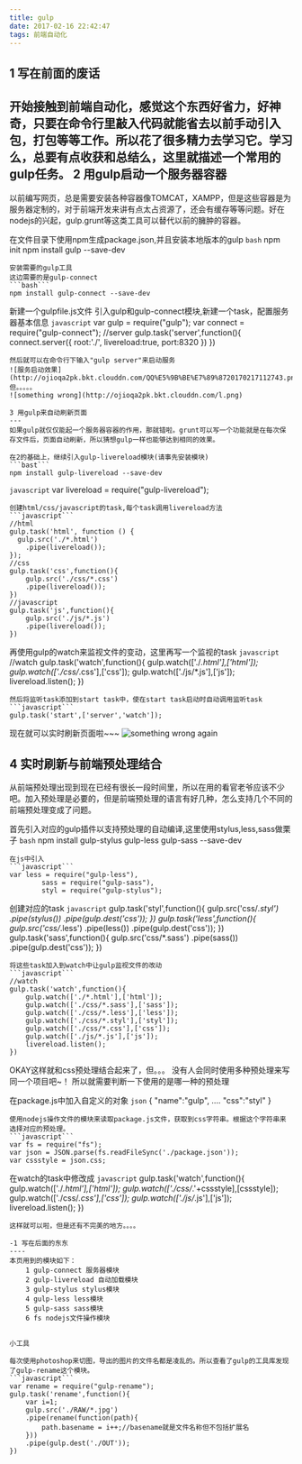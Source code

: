 ```yaml
---
title: gulp
date: 2017-02-16 22:42:47
tags: 前端自动化
---
```


1 写在前面的废话
----
开始接触到前端自动化，感觉这个东西好省力，好神奇，只要在命令行里敲入代码就能省去以前手动引入包，打包等等工作。所以花了很多精力去学习它。学习么，总要有点收获和总结么，这里就描述一个常用的gulp任务。
2 用gulp启动一个服务器容器
----
以前编写网页，总是需要安装各种容器像TOMCAT，XAMPP，但是这些容器是为服务器定制的，对于前端开发来讲有点太占资源了，还会有缓存等等问题。好在nodejs的兴起，gulp.grunt等这类工具可以替代以前的臃肿的容器。

在文件目录下使用npm生成package.json,并且安装本地版本的gulp
```bash```
npm init
npm install gulp --save-dev
```
安装需要的gulp工具
这边需要的是gulp-connect
```bash```
npm install gulp-connect --save-dev
```
新建一个gulpfile.js文件
引入gulp和gulp-connect模块,新建一个task，配置服务器基本信息
```javascript```
var gulp = require("gulp");
var connect = require("gulp-connect");
//server
gulp.task('server',function(){
	connect.server({
		root:'./',
		livereload:true,
		port:8320
	})
})
```
然后就可以在命令行下输入"gulp server"来启动服务
![服务启动效果](http://ojioqa2pk.bkt.clouddn.com/QQ%E5%9B%BE%E7%89%8720170217112743.png)
但。。。。。
![something wrong](http://ojioqa2pk.bkt.clouddn.com/l.png)

3 用gulp来自动刷新页面
---
如果gulp就仅仅能起一个服务器容器的作用，那就错啦。grunt可以写一个功能就是在每次保存文件后，页面自动刷新，所以猜想gulp一样也能够达到相同的效果。

在2的基础上，继续引入gulp-livereload模块(请事先安装模块)
```bast```
npm install gulp-livereload --save-dev
```
```javascript```
var livereload = require("gulp-livereload");
```
创建html/css/javascript的task,每个task调用livereload方法
```javascript```
//html
gulp.task('html', function () {
  gulp.src('./*.html')
    .pipe(livereload());
});
//css
gulp.task('css',function(){
	gulp.src('./css/*.css')
	.pipe(livereload());
})
//javascript
gulp.task('js',function(){
	gulp.src('./js/*.js')
	.pipe(livereload());
})
```
再使用gulp的watch来监视文件的变动，这里再写一个监视的task
```javascript```
//watch
gulp.task('watch',function(){
	gulp.watch(['./*.html'],['html']);
	gulp.watch(['./css/*.css'],['css']);
	gulp.watch(['./js/*.js'],['js']);
	livereload.listen();
})
```
然后将监听task添加到start task中，使在start task启动时自动调用监听task
```javascript```
gulp.task('start',['server','watch']);
```
现在就可以实时刷新页面啦~~~
![something wrong again](http://ojioqa2pk.bkt.clouddn.com/l%20%281%29.png)

4 实时刷新与前端预处理结合
----
从前端预处理出现到现在已经有很长一段时间里，所以在用的看官老爷应该不少吧。加入预处理是必要的，但是前端预处理的语言有好几种，怎么支持几个不同的前端预处理变成了问题。

首先引入对应的gulp插件以支持预处理的自动编译,这里使用stylus,less,sass做栗子
```bash```
npm install gulp-stylus gulp-less gulp-sass --save-dev
```
在js中引入
```javascript```
var less = require("gulp-less"),
		sass = require("gulp-sass"),
		styl = require("gulp-stylus");
```
创建对应的task
```javascript```
gulp.task('styl',function(){
	gulp.src('css/*.styl')
	.pipe(stylus())
	.pipe(gulp.dest('css'));
})
gulp.task('less',function(){
	gulp.src('css/*.less')
	.pipe(less())
	.pipe(gulp.dest('css'));
})
gulp.task('sass',function(){
	gulp.src('css/*.sass')
	.pipe(sass())
	.pipe(gulp.dest('css'));
})
```
将这些task加入到watch中让gulp监视文件的改动
```javascript```
//watch
gulp.task('watch',function(){
	gulp.watch(['./*.html'],['html']);
	gulp.watch(['./css/*.sass'],['sass']);
	gulp.watch(['./css/*.less'],['less']);
	gulp.watch(['./css/*.styl'],['styl']);
	gulp.watch(['./css/*.css'],['css']);
	gulp.watch(['./js/*.js'],['js']);
	livereload.listen();
})
```
OKAY这样就和css预处理结合起来了，但。。。
没有人会同时使用多种预处理来写同一个项目吧~！
所以就需要判断一下使用的是哪一种的预处理

在package.js中加入自定义的对象
```json```
{
	"name":"gulp",
	....
	"css":"styl"
}
```
使用nodejs操作文件的模块来读取package.js文件，获取到css字符串。根据这个字符串来选择对应的预处理。
```javascript```
var fs = require("fs");
var json = JSON.parse(fs.readFileSync('./package.json'));
var cssstyle = json.css;
```
在watch的task中修改成
```javascript```
gulp.task('watch',function(){
	gulp.watch(['./*.html'],['html']);
	gulp.watch(['./css/*.'+cssstyle],[cssstyle]);
	gulp.watch(['./css/*.css'],['css']);
	gulp.watch(['./js/*.js'],['js']);
	livereload.listen();
})
```
这样就可以啦，但是还有不完美的地方。。。。

-1 写在后面的东东
----
本页用到的模块如下：
	1 gulp-connect 服务器模块
	2 gulp-livereload 自动加载模块
	3 gulp-stylus stylus模块
	4 gulp-less less模块
	5 gulp-sass sass模块
	6 fs nodejs文件操作模块


小工具

每次使用photoshop来切图，导出的图片的文件名都是凌乱的。所以查看了gulp的工具库发现了gulp-rename这个模块。
```javascript```
var rename = require("gulp-rename");
gulp.task('rename',function(){
	var i=1;
	gulp.src('./RAW/*.jpg')
	.pipe(rename(function(path){
		path.basename = i++;//basename就是文件名称但不包括扩展名
	}))
	.pipe(gulp.dest('./OUT'));
})
```

